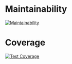 
# Maintainability

[![Maintainability](https://api.codeclimate.com/v1/badges/b59b127437142b0adc83/maintainability)](https://codeclimate.com/github/um-computacion-tm/ajedrez-2024-MaguiMaluff/maintainability)

# Coverage

[![Test Coverage](https://api.codeclimate.com/v1/badges/b59b127437142b0adc83/test_coverage)](https://codeclimate.com/github/um-computacion-tm/ajedrez-2024-MaguiMaluff/test_coverage)